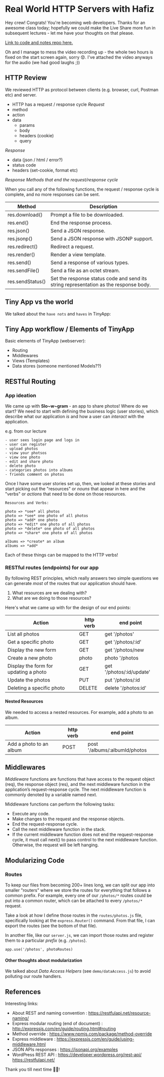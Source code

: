 Real World HTTP Servers with Hafiz
===

Hey crew! Congrats! You're becoming web developers. Thanks for an awesome class today; hopefully we could make the Live Share more fun in subsequent lectures - let me have your thoughts on that please.

<a href="https://github.com/hafbau/lecture_notes/tree/master/02_14_oct_19/w3d4-servers-in-the-wild">Link to code and notes repo here.</a>

Oh and I manage to mess the video recording up - the whole two hours is fixed on the start screen again, sorry 😟. I've attached the video anyways for the audio (we had good laughs ;))

## HTTP Review
We reviewed HTTP as protocol between clients (e.g. browser, curl, Postman etc) and server.

- HTTP has a request / response cycle
*Request*
- method
- action
- data
  + params
  + body
  + headers (cookie)
  + query

*Response*

- data (json / html / error?)
- status code
- headers (set-cookie, format etc)

*Response Methods that end the request/response cycle*

When you call any of the following functions, the request / response cycle is complete, and no more responses can be sent.

| Method            |	Description                                     |
| ----------------- | ----------------------------------------------- |
| res.download()	  | Prompt a file to be downloaded.                  |
| res.end()         |	End the response process.                       |
| res.json()        |	Send a JSON response.                           |
| res.jsonp()       |	Send a JSON response with JSONP support.        |
| res.redirect()    |	Redirect a request.                             |
| res.render()      |	Render a view template.                         |
| res.send()        |	Send a response of various types.               |
| res.sendFile()    |	Send a file as an octet stream.                  |
| res.sendStatus()  |	Set the response status code and send its string representation as the response body. |

## Tiny App vs the world
We talked about the `have nots` and `haves` in TinyApp:


## Tiny App workflow / Elements of TinyApp
Basic elements of TinyApp (webserver):

- Routing
- Middlewares
- Views (Templates)
- Data stores (someone mentioned Models??)

## RESTful Routing

### App ideation
We came up with **Slo~w~gram** - an app to share photos! Where do we start?
We need to start with defining the business logic (user stories), which describe what our application _is_ and how a user can _interact_ with the application.

e.g. from our lecture

```
- user sees login page and logs in
- user can register
- upload photos
- view your photsos
- view one photo
- edit and share photo
- delete photo
- categories photos into albums
- friends comment on photos
```

Once I have some user stories set up, then, we looked at these stories and start picking out the "resources" or _nouns_ that appear in here and the "verbs" or _actions_ that need to be done on those resources.

```
Resources and Verbs:

photo => *see* all photos
photo => *see* one photo of all photos
photo => *add* one photo
photo => *edit* one photo of all photos
photo => *delete* one photo of all photos
photo => *share* one photo of all photos

albums => *create* an album
albums => *add*
```

Each of these things can be mapped to the HTTP verbs!

### RESTful routes (endpoints) for our app
By following REST principles, which really answers two simple questions we can generate _most_ of the routes that our application should have.

1. What resources are we dealing with?
2. What are we doing to those resources?

Here's what we came up with for the design of our end points:

| Action                                  | http verb | end point                 |
| --------------------------------------- | --------- | ------------------------- |
| List all photos                         | GET       | get '/photos'             |
| Get a specific photo                     | GET       | get '/photos/:id'         |
| Display the new form                    | GET       | get '/photos/new          |
| Create a new photo                      | photo      | photo '/photos           |
| Display the form for updating a photo   | GET       | get '/photos/:id/update'  |
| Update the photos                       | PUT       | put '/photos/:id          |
| Deleting a specific photo                | DELETE    | delete '/photos:id'       |

#### Nested Resources

We needed to access a nested resources. For example, add a photo to an album.

| Action                  | http verb | end point                  |
| ----------------------- | --------- | -------------------------- |
| Add a photo to an album | POST      | post '/albums/:albumId/photos  |


## Middlewares

*Middleware* functions are functions that have access to the request object (req), the response object (res), and the next middleware function in the application’s request-response cycle. The next middleware function is commonly denoted by a variable named next.

Middleware functions can perform the following tasks:

- Execute any code.
- Make changes to the request and the response objects.
- End the request-response cycle.
- Call the next middleware function in the stack.
- If the current middleware function does not end the request-response cycle, it must call next() to pass control to the next middleware function. Otherwise, the request will be left hanging.


## Modularizing Code

### Routes
To keep our files from becoming 200+ lines long, we can split our app into smaller "routers" where we store the routes for everything that follows a common prefix. For example, every one of our `/photos/*` routes could be put into a common router, which can be attached to every `/photos/*` request.

Take a look at how I define those routes in the `routes/photos.js` file, specifically looking at the `express.Router()` command. From that file, I can export the routes (see the bottom of that file).

In another file, like our `server.js`, we can import those routes and register them to a particular _prefix_ (e.g. `/photos`).

```
app.use('/photos', photoRoutes)
```

#### Other thoughts about modularization

We talked about *Data Access Helpers* (see `demo/dataAccess.js`) to avoid polluting our route handlers.

## References

Interesting links:

- About REST and naming convention : https://restfulapi.net/resource-naming/
- Express modular routing (end of document) : http://expressjs.com/en/guide/routing.html#routing
- Method override : https://www.npmjs.com/package/method-override
- Express middleware : https://expressjs.com/en/guide/using-middleware.html
- JSON APIs responses : https://jsonapi.org/examples
- WordPress REST API : https://developer.wordpress.org/rest-api/
https://restfulapi.net/

Thank you till next time 🤘🏿!